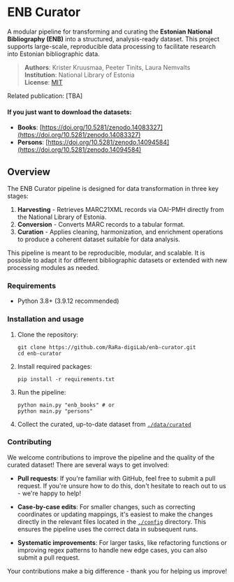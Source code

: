 # ENB Curator

A modular pipeline for transforming and curating the **Estonian National Bibliography (ENB)** into a structured, analysis-ready dataset. This project supports large-scale, reproducible data processing to facilitate research into Estonian bibliographic data.

> **Authors**: Krister Kruusmaa, Peeter Tinits, Laura Nemvalts  
> **Institution**: National Library of Estonia  
> **License**: [MIT](https://mit-license.org/)

Related publication: [TBA]

#### If you just want to download the datasets:
- **Books**: [https://doi.org/10.5281/zenodo.14083327](https://doi.org/10.5281/zenodo.14083327)
- **Persons**: [https://doi.org/10.5281/zenodo.14094584](https://doi.org/10.5281/zenodo.14094584)

## Overview

The ENB Curator pipeline is designed for data transformation in three key stages:
1. **Harvesting** - Retrieves MARC21XML records via OAI-PMH directly from the National Library of Estonia.
2. **Conversion** - Converts MARC records to a tabular format.
3. **Curation** - Applies cleaning, harmonization, and enrichment operations to produce a coherent dataset suitable for data analysis.

This pipeline is meant to be reproducible, modular, and scalable. It is possible to adapt it for different bibliographic datasets or extended with new processing modules as needed.

### Requirements
- Python 3.8+ (3.9.12 recommended)

### Installation and usage
1. Clone the repository:
   ```
   git clone https://github.com/RaRa-digiLab/enb-curator.git
   cd enb-curator
   ```

2. Install required packages:
   ```
   pip install -r requirements.txt
   ```

2. Run the pipeline:
   ```
   python main.py "enb_books" # or
   python main.py "persons"
   ```

3. Collect the curated, up-to-date dataset from [`./data/curated`](data/curated)

### Contributing

We welcome contributions to improve the pipeline and the quality of the curated dataset! There are several ways to get involved:

- **Pull requests**: If you're familiar with GitHub, feel free to submit a pull request. If you're unsure how to do this, don't hesitate to reach out to us - we're happy to help!

- **Case-by-case edits**: For smaller changes, such as correcting coordinates or updating mappings, it's easiest to make the changes directly in the relevant files located in the [`./config`](config) directory. This ensures the pipeline uses the correct data in subsequent runs.

- **Systematic improvements**: For larger tasks, like refactoring functions or improving regex patterns to handle new edge cases, you can also submit a pull request. 

Your contributions make a big difference - thank you for helping us improve!
